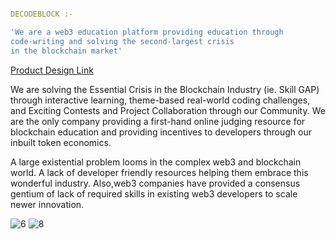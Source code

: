 ``` yaml

DECODEBLOCK :-

'We are a web3 education platform providing education through
code-writing and solving the second-largest crisis
in the blockchain market'

```
[Product Design Link](https://www.figma.com/file/2v1kc6Db6hmfN7s9YB2EoS/Hackathon-DCB?type=design&node-id=0%3A1&mode=design&t=vAarZZFI7rmlyBPx-1)

We are solving the Essential Crisis in the Blockchain Industry (ie. Skill GAP) through interactive learning, theme-based real-world coding challenges, and Exciting Contests and Project Collaboration through our Community. We are the only company providing a first-hand online judging resource for blockchain education and providing incentives to developers through our inbuilt token economics.

A large existential problem looms in the complex web3 and blockchain world. A lack of developer friendly resources helping them embrace this wonderful industry. Also,web3 companies have provided a consensus gentium of lack of required skills in existing web3 developers to scale newer innovation.

![6](https://github.com/rajgupta2505/Layers2_DCodeBlock/assets/96078014/7346d892-64cf-4033-a8ee-5e6fb1e16a0e)
![8](https://github.com/rajgupta2505/Layers2_DCodeBlock/assets/96078014/a56ff4cb-7062-4b2f-aff9-5706d4c4c7e0)
